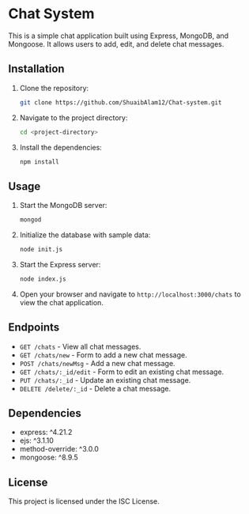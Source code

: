 # Chat System

This is a simple chat application built using Express, MongoDB, and Mongoose. It allows users to add, edit, and delete chat messages.


## Installation

1. Clone the repository:
    ```sh
    git clone https://github.com/ShuaibAlam12/Chat-system.git
    ```
2. Navigate to the project directory:
    ```sh
    cd <project-directory>
    ```
3. Install the dependencies:
    ```sh
    npm install
    ```

## Usage

1. Start the MongoDB server:
    ```sh
    mongod
    ```
2. Initialize the database with sample data:
    ```sh
    node init.js
    ```
3. Start the Express server:
    ```sh
    node index.js
    ```
4. Open your browser and navigate to `http://localhost:3000/chats` to view the chat application.

## Endpoints

- `GET /chats` - View all chat messages.
- `GET /chats/new` - Form to add a new chat message.
- `POST /chats/newMsg` - Add a new chat message.
- `GET /chats/:_id/edit` - Form to edit an existing chat message.
- `PUT /chats/:_id` - Update an existing chat message.
- `DELETE /delete/:_id` - Delete a chat message.

## Dependencies

- express: ^4.21.2
- ejs: ^3.1.10
- method-override: ^3.0.0
- mongoose: ^8.9.5

## License

This project is licensed under the ISC License.